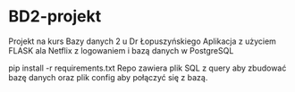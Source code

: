﻿# BD2-projekt
Projekt na kurs Bazy danych 2 u Dr Łopuszyńskiego
Aplikacja z użyciem FLASK ala Netflix z logowaniem i bazą danych w PostgreSQL

pip install -r requirements.txt
Repo zawiera plik SQL z query aby zbudować bazę danych oraz plik config aby połączyć się z bazą.

